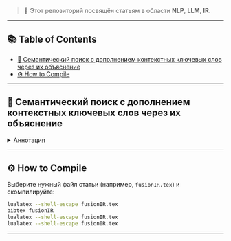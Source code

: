 > 📎 Этот репозиторий посвящён статьям в области <b>NLP</b>, <b>LLM</b>, <b>IR</b>.

---

## 📚 Table of Contents

- [🔎 Семантический поиск с дополнением контекстных ключевых слов через их объяснение](#семантический-поиск-с-дополнением-контекстных-ключевых-слов-через-их-объяснение)
- [⚙️ How to Compile](#️-how-to-compile)

---

## 🔎 Семантический поиск с дополнением контекстных ключевых слов через их объяснение

<details>
<summary>Аннотация</summary>

На сегодняшний день поисковые системы <a href="https://en.wikipedia.org/wiki/Information_retrieval">IR</a> играют важную роль, как в 
отдельных приложениях, так и во все большем росте популярности больших языковых моделей (<a href="https://en.wikipedia.org/wiki/Large_language_model">LLM</a>).
От точности поиска зависят не только точность ответа, но и, другие не менее важные характеристики, такие как следование инструкциям, стилистика, и другие.
Среди широко известных к проектированию семантического текстового поиска подходов, зарекомендовавших себя, как ``понимающие'' контекст, являются либо одна пред-обученная векторная модель, либо две раздельных, 
каждая из которых сопоставляет вопрос и контекст. Так, в статье <a href="https://arxiv.org/abs/2004.04906">Dense Passage Retrieval</a> описан подход из двух векторных моделей, обучающихся совместно на косинусную близость. Тем не менее, в данной статье будет рассмотрена одна модель ассиметрично сопоставляющая вектора запросам и параграфам, путем добавления соответствующего префикса.
В большинстве задач, включая генерацию ответа через LLM, очень важно предоставить не только семантически правильные документы, но и те, которые содержат ключевые слова или фразы, необходимые для ответа на запрос, т.к. на практике большинство документов похожи, но различаются лишь в паре фраз, которые меняют их смысл полностью.
Гибридный поиск, который совмещает в себе семантический и поиск по ключевым словам (<a href="https://en.wikipedia.org/wiki/Okapi_BM25">Okapi BM25</a>), путем введения параметра $\alpha \in [0..1]$, работает слишком грубо, пропуская семантические документы ($\alpha \approx 0$), или же, наоборот,
не выдает документов, содержащих нужные ключевые слова, когда $\alpha \approx 1$. В данной статье представлен алгоритм, который позволяет учесть большую часть семантических документов, чем при обычном векторном поиске, и, в тоже время, пересечь и учесть ключевые слова среди уже семантически близких документов.
Будет показано на разных доменах, что такой подход превосходит, как обычный векторный поиск, так и любую вариацию гибридного при разных $\alpha$, в среднем на 7\%-10\%.

</details>

---

## ⚙️ How to Compile

Выберите нужный файл статьи (например, `fusionIR.tex`) и скомпилируйте:

```bash
lualatex --shell-escape fusionIR.tex
bibtex fusionIR
lualatex --shell-escape fusionIR.tex
lualatex --shell-escape fusionIR.tex
```

---
